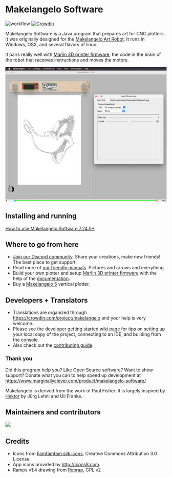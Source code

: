 ﻿# Makelangelo Software

![workflow](https://github.com/MarginallyClever/Makelangelo-software/actions/workflows/maven.yml/badge.svg) 
[![Crowdin](https://badges.crowdin.net/makelangelo-software/localized.svg)](https://crowdin.com/project/makelangelo-software)

Makelangelo Software is a Java program that prepares art for CNC plotters.  It was originally designed for the
[Makelangelo Art Robot](http://www.makelangelo.com/).  It runs in Windows, OSX, and several flavors of linux.

It pairs really well with [Marlin 3D printer firmware](https://github.com/MarginallyClever/Marlin-polargraph/tree/2.1.x-polargraph), the code in the brain of the robot that receives instructions and moves the motors.  

![screenshot](screenshot.jpg)

## Installing and running
[How to use Makelangelo Software 7.24.0+](https://mcr.dozuki.com/Guide/1.+How+to+use+Makelangelo+Software+7.24.*/5?lang=en)

## Where to go from here
- [Join our Discord community](https://discord.gg/QtvHqAv8yp).  Share your creations, make new friends!  The best place to get support.
- Read more of [our friendly manuals](http://mcr.dozuki.com).  Pictures and arrows and everything.
- Build your own plotter and setup [Marlin 3D printer firmware](https://github.com/MarginallyClever/Marlin-polargraph/tree/2.1.x-polargraph) with the help of the [documentation](https://www.marginallyclever.com/2021/10/friday-facts-4-how-to-marlin-polargraph/).
- Buy a [Makelangelo 5](https://www.marginallyclever.com/products/makelangelo-5/) vertical plotter.

## Developers + Translators

- Translations are organized through https://crowdin.com/project/makelangelo and your help is very welcome.
- Please see the [developer getting started wiki page](https://github.com/MarginallyClever/Makelangelo-software/wiki/Getting-Started-for-Developers) for tips on setting up your local copy of the project, connecting to an IDE, and building from the console.
- Also check out the [contributing guide](https://github.com/MarginallyClever/Makelangelo-software/blob/master/CONTRIBUTING.md).

### Thank you

Did this program help you? Like Open Source software? Want to show support?
Donate what you can to help speed up development at https://www.marginallyclever.com/product/makelangelo-software/

Makelangelo is derived from the work of Paul Fisher. It is largely inspired by [Hektor](http://hektor.ch/) by Jürg Lehni and Uli Franke.

## Maintainers and contributors

<a href="https://github.com/MarginallyClever/Makelangelo-software/graphs/contributors">
  <img src="https://contrib.rocks/image?repo=MarginallyClever/Makelangelo-software" />
</a>

## Credits

- Icons from [Famfamfam silk icons](http://www.famfamfam.com/lab/icons/silk/), Creative Commons Attribution 3.0 License
- App icons provided by http://icons8.com.
- Ramps v1.4 drawing from [Reprap](Wikihttps://reprap.org/wiki/File:Rampsv14_wiring_psu.png), GPL v2
